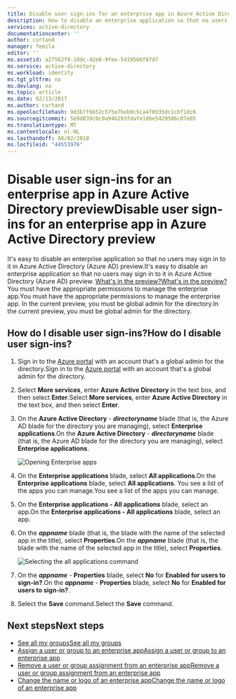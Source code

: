 ```yaml
---
title: Disable user sign-ins for an enterprise app in Azure Active Directory preview | Microsoft Docs
description: How to disable an enterprise application so that no users may sign in to it in Azure Active Directory
services: active-directory
documentationcenter: ''
author: curtand
manager: femila
editor: ''
ms.assetid: a27562f9-18dc-42e8-9fee-5419566f8fd7
ms.service: active-directory
ms.workload: identity
ms.tgt_pltfrm: na
ms.devlang: na
ms.topic: article
ms.date: 02/13/2017
ms.author: curtand
ms.openlocfilehash: 9d3b7f6b52c575e7beb0c5ca4f0d35dc1cbf1dc6
ms.sourcegitcommit: 5b9d839c0c0a94b293fdafe1d6e5429506c07e05
ms.translationtype: MT
ms.contentlocale: nl-NL
ms.lasthandoff: 08/02/2018
ms.locfileid: "44553976"
---
```

# <a name="disable-user-sign-ins-for-an-enterprise-app-in-azure-active-directory-preview"></a><span data-ttu-id="af520-103">Disable user sign-ins for an enterprise app in Azure Active Directory preview</span><span class="sxs-lookup"><span data-stu-id="af520-103">Disable user sign-ins for an enterprise app in Azure Active Directory preview</span></span>
<span data-ttu-id="af520-104">It's easy to disable an enterprise application so that no users may sign in to it in Azure Active Directory (Azure AD) preview.</span><span class="sxs-lookup"><span data-stu-id="af520-104">It's easy to disable an enterprise application so that no users may sign in to it in Azure Active Directory (Azure AD) preview.</span></span> [<span data-ttu-id="af520-105">What's in the preview?</span><span class="sxs-lookup"><span data-stu-id="af520-105">What's in the preview?</span></span>](active-directory-preview-explainer.md) <span data-ttu-id="af520-106">You must have the appropriate permissions to manage the enterprise app.</span><span class="sxs-lookup"><span data-stu-id="af520-106">You must have the appropriate permissions to manage the enterprise app.</span></span> <span data-ttu-id="af520-107">In the current preview, you must be global admin for the directory.</span><span class="sxs-lookup"><span data-stu-id="af520-107">In the current preview, you must be global admin for the directory.</span></span>

## <a name="how-do-i-disable-user-sign-ins"></a><span data-ttu-id="af520-108">How do I disable user sign-ins?</span><span class="sxs-lookup"><span data-stu-id="af520-108">How do I disable user sign-ins?</span></span>
1. <span data-ttu-id="af520-109">Sign in to the [Azure portal](https://portal.azure.com) with an account that's a global admin for the directory.</span><span class="sxs-lookup"><span data-stu-id="af520-109">Sign in to the [Azure portal](https://portal.azure.com) with an account that's a global admin for the directory.</span></span>
2. <span data-ttu-id="af520-110">Select **More services**, enter **Azure Active Directory** in the text box, and then select **Enter**.</span><span class="sxs-lookup"><span data-stu-id="af520-110">Select **More services**, enter **Azure Active Directory** in the text box, and then select **Enter**.</span></span>
3. <span data-ttu-id="af520-111">On the **Azure Active Directory** -  ***directoryname*** blade (that is, the Azure AD blade for the directory you are managing), select **Enterprise applications**.</span><span class="sxs-lookup"><span data-stu-id="af520-111">On the **Azure Active Directory** -  ***directoryname*** blade (that is, the Azure AD blade for the directory you are managing), select **Enterprise applications**.</span></span>

    ![Opening Enterprise apps](https://docstestmedia1.blob.core.windows.net/azure-media/articles/active-directory/media/active-directory-coreapps-disable-app-azure-portal/open-enterprise-apps.png)
4. <span data-ttu-id="af520-113">On the **Enterprise applications** blade, select **All applications**.</span><span class="sxs-lookup"><span data-stu-id="af520-113">On the **Enterprise applications** blade, select **All applications**.</span></span> <span data-ttu-id="af520-114">You see a list of the apps you can manage.</span><span class="sxs-lookup"><span data-stu-id="af520-114">You see a list of the apps you can manage.</span></span>
5. <span data-ttu-id="af520-115">On the **Enterprise applications - All applications** blade, select an app.</span><span class="sxs-lookup"><span data-stu-id="af520-115">On the **Enterprise applications - All applications** blade, select an app.</span></span>
6. <span data-ttu-id="af520-116">On the ***appname*** blade (that is, the blade with the name of the selected app in the title), select **Properties**.</span><span class="sxs-lookup"><span data-stu-id="af520-116">On the ***appname*** blade (that is, the blade with the name of the selected app in the title), select **Properties**.</span></span>

    ![Selecting the all applications command](https://docstestmedia1.blob.core.windows.net/azure-media/articles/active-directory/media/active-directory-coreapps-disable-app-azure-portal/select-app.png)
7. <span data-ttu-id="af520-118">On the ***appname*** - **Properties** blade, select **No** for **Enabled for users to sign-in?**.</span><span class="sxs-lookup"><span data-stu-id="af520-118">On the ***appname*** - **Properties** blade, select **No** for **Enabled for users to sign-in?**.</span></span>
8. <span data-ttu-id="af520-119">Select the **Save** command.</span><span class="sxs-lookup"><span data-stu-id="af520-119">Select the **Save** command.</span></span>

## <a name="next-steps"></a><span data-ttu-id="af520-120">Next steps</span><span class="sxs-lookup"><span data-stu-id="af520-120">Next steps</span></span>
* [<span data-ttu-id="af520-121">See all my groups</span><span class="sxs-lookup"><span data-stu-id="af520-121">See all my groups</span></span>](active-directory-groups-view-azure-portal.md)
* [<span data-ttu-id="af520-122">Assign a user or group to an enterprise app</span><span class="sxs-lookup"><span data-stu-id="af520-122">Assign a user or group to an enterprise app</span></span>](active-directory-coreapps-assign-user-azure-portal.md)
* [<span data-ttu-id="af520-123">Remove a user or group assignment from an enterprise app</span><span class="sxs-lookup"><span data-stu-id="af520-123">Remove a user or group assignment from an enterprise app</span></span>](active-directory-coreapps-remove-assignment-azure-portal.md)
* [<span data-ttu-id="af520-124">Change the name or logo of an enterprise app</span><span class="sxs-lookup"><span data-stu-id="af520-124">Change the name or logo of an enterprise app</span></span>](active-directory-coreapps-change-app-logo-user-azure-portal.md)


